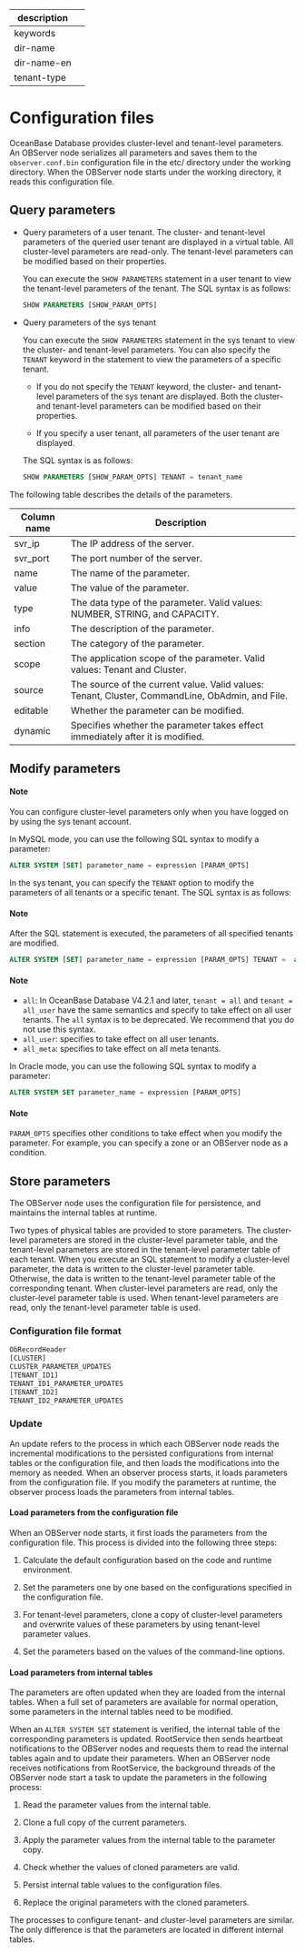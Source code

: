 |description||
|---|---|
|keywords||
|dir-name||
|dir-name-en||
|tenant-type||

# Configuration files

OceanBase Database provides cluster-level and tenant-level parameters. An OBServer node serializes all parameters and saves them to the `observer.conf.bin` configuration file in the etc/ directory under the working directory. When the OBServer node starts under the working directory, it reads this configuration file.

## Query parameters

* Query parameters of a user tenant. The cluster- and tenant-level parameters of the queried user tenant are displayed in a virtual table. All cluster-level parameters are read-only. The tenant-level parameters can be modified based on their properties.

   You can execute the `SHOW PARAMETERS` statement in a user tenant to view the tenant-level parameters of the tenant. The SQL syntax is as follows:

   ```sql
   SHOW PARAMETERS [SHOW_PARAM_OPTS]
   ```

* Query parameters of the sys tenant

   You can execute the `SHOW PARAMETERS` statement in the sys tenant to view the cluster- and tenant-level parameters. You can also specify the `TENANT` keyword in the statement to view the parameters of a specific tenant.
   * If you do not specify the `TENANT` keyword, the cluster- and tenant-level parameters of the sys tenant are displayed. Both the cluster- and tenant-level parameters can be modified based on their properties.

   * If you specify a user tenant, all parameters of the user tenant are displayed.

   The SQL syntax is as follows:

   ```sql
   SHOW PARAMETERS [SHOW_PARAM_OPTS] TENANT = tenant_name
   ```

The following table describes the details of the parameters.

| Column name | Description |
|----------|------------------------------------------------------|
| svr_ip | The IP address of the server. |
| svr_port | The port number of the server. |
| name | The name of the parameter. |
| value | The value of the parameter. |
| type | The data type of the parameter. Valid values: NUMBER, STRING, and CAPACITY. |
| info | The description of the parameter. |
| section | The category of the parameter. |
| scope | The application scope of the parameter. Valid values: Tenant and Cluster. |
| source | The source of the current value. Valid values: Tenant, Cluster, CommandLine, ObAdmin, and File. |
| editable | Whether the parameter can be modified. |
| dynamic | Specifies whether the parameter takes effect immediately after it is modified. |

## Modify parameters

  <main id="notice" type='explain'>
    <h4>Note</h4>
    <p>You can configure cluster-level parameters only when you have logged on by using the sys tenant account. </p>
  </main>

In MySQL mode, you can use the following SQL syntax to modify a parameter:

```sql
ALTER SYSTEM [SET] parameter_name = expression [PARAM_OPTS]
```

In the sys tenant, you can specify the `TENANT` option to modify the parameters of all tenants or a specific tenant. The SQL syntax is as follows:

  <main id="notice" type='explain'>
    <h4>Note</h4>
    <p>After the SQL statement is executed, the parameters of all specified tenants are modified. </p>
  </main>

```sql
ALTER SYSTEM [SET] parameter_name = expression [PARAM_OPTS] TENANT =  all|all_user|all_meta|tenant_name
```
<main id="notice" type='explain'>
  <h4>Note</h4>
  <ul><li><code>all</code>: In OceanBase Database V4.2.1 and later, <code>tenant = all</code> and <code>tenant = all_user</code> have the same semantics and specify to take effect on all user tenants. The <code>all</code> syntax is to be deprecated. We recommend that you do not use this syntax.   </li><li> <code>all_user</code>: specifies to take effect on all user tenants. </li><li><code>all_meta</code>: specifies to take effect on all meta tenants.  </li></ul>
</main>

In Oracle mode, you can use the following SQL syntax to modify a parameter:

```sql
ALTER SYSTEM SET parameter_name = expression [PARAM_OPTS]
```

  <main id="notice" type='explain'>
    <h4>Note</h4>
    <p><code>PARAM_OPTS</code> specifies other conditions to take effect when you modify the parameter. For example, you can specify a zone or an OBServer node as a condition. </p>
  </main>

## Store parameters

The OBServer node uses the configuration file for persistence, and maintains the internal tables at runtime.

Two types of physical tables are provided to store parameters. The cluster-level parameters are stored in the cluster-level parameter table, and the tenant-level parameters are stored in the tenant-level parameter table of each tenant. When you execute an SQL statement to modify a cluster-level parameter, the data is written to the cluster-level parameter table. Otherwise, the data is written to the tenant-level parameter table of the corresponding tenant. When cluster-level parameters are read, only the cluster-level parameter table is used. When tenant-level parameters are read, only the tenant-level parameter table is used.

### Configuration file format

```javascript
ObRecordHeader
[CLUSTER]
CLUSTER_PARAMETER_UPDATES
[TENANT_ID1]
TENANT_ID1_PARAMETER_UPDATES
[TENANT_ID2]
TENANT_ID2_PARAMETER_UPDATES
```

### Update

An update refers to the process in which each OBServer node reads the incremental modifications to the persisted configurations from internal tables or the configuration file, and then loads the modifications into the memory as needed. When an observer process starts, it loads parameters from the configuration file. If you modify the parameters at runtime, the observer process loads the parameters from internal tables.

#### **Load parameters from the configuration file**

When an OBServer node starts, it first loads the parameters from the configuration file. This process is divided into the following three steps:

1. Calculate the default configuration based on the code and runtime environment.

2. Set the parameters one by one based on the configurations specified in the configuration file.

3. For tenant-level parameters, clone a copy of cluster-level parameters and overwrite values of these parameters by using tenant-level parameter values.

4. Set the parameters based on the values of the command-line options.

#### **Load parameters from internal tables**

The parameters are often updated when they are loaded from the internal tables. When a full set of parameters are available for normal operation, some parameters in the internal tables need to be modified.

When an `ALTER SYSTEM SET` statement is verified, the internal table of the corresponding parameters is updated. RootService then sends heartbeat notifications to the OBServer nodes and requests them to read the internal tables again and to update their parameters. When an OBServer node receives notifications from RootService, the background threads of the OBServer node start a task to update the parameters in the following process:

1. Read the parameter values from the internal table.

2. Clone a full copy of the current parameters.

3. Apply the parameter values from the internal table to the parameter copy.

4. Check whether the values of cloned parameters are valid.

5. Persist internal table values to the configuration files.

6. Replace the original parameters with the cloned parameters.

The processes to configure tenant- and cluster-level parameters are similar. The only difference is that the parameters are located in different internal tables.

